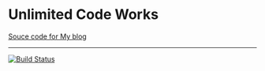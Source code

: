 # Unlimited Code Works
[Souce code for My blog](http://unlimitedcodeworks.xyz)

---

[![Build Status](https://travis-ci.org/Aetf/Aetf.github.io.svg?branch=pelican-source)](https://travis-ci.org/Aetf/Aetf.github.io)
